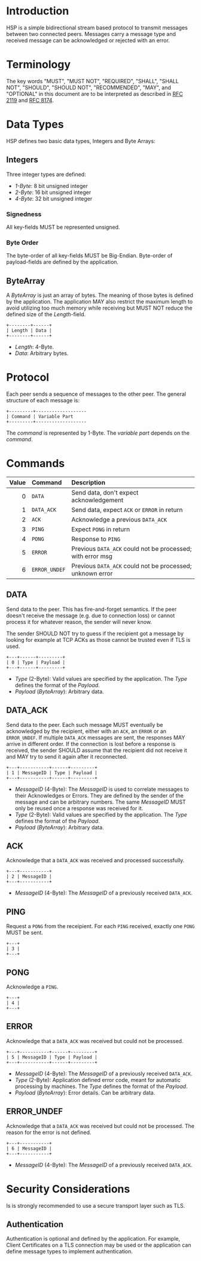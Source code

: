 # Introduction

HSP is a simple bidirectional stream based protocol to transmit messages
between two connected peers. Messages carry a message type and received message can
be acknowledged or rejected with an error.

# Terminology

The key words "MUST", "MUST NOT", "REQUIRED", "SHALL", "SHALL NOT", "SHOULD",
"SHOULD NOT", "RECOMMENDED", "MAY", and "OPTIONAL" in this document are to be
interpreted as described in [RFC 2119](https://tools.ietf.org/html/rfc2119) and
[RFC 8174](https://tools.ietf.org/html/rfc8174).

# Data Types

HSP defines two basic data types, Integers and Byte Arrays:

## Integers

Three integer types are defined:

  * *1-Byte*: 8 bit unsigned integer
  * *2-Byte*: 16 bit unsigned integer
  * *4-Byte*: 32 bit unsigned integer

### Signedness

All key-fields MUST be represented unsigned.

### Byte Order

The byte-order of all key-fields MUST be Big-Endian. Byte-order of
payload-fields are defined by the application.

## ByteArray

A *ByteArray* is just an array of bytes.  The meaning of those bytes is defined
by the application. The application MAY also restrict the maximum length to avoid
utilizing too much memory while receiving but MUST NOT reduce the defined size of the
*Length*-field.

~~~
+--------+------+
| Length | Data |
+--------+------+
~~~

  * *Length*: 4-Byte.
  * *Data*: Arbitrary bytes.

# Protocol

Each peer sends a sequence of messages to the other peer.  The general
structure of each message is:

~~~
+---------+-------------------
| Command | Variable Part
+---------+-------------------
~~~

The *command* is represented by 1-Byte. The *variable part* depends on the *command*.

# Commands

| Value | Command       | Description                                                 |
| ----: | :------------ | :---------------------------------------------------------- |
|     0 | `DATA`        | Send data, don't expect acknowledgement                     |
|     1 | `DATA_ACK`    | Send data, expect `ACK` or `ERROR` in return                |
|     2 | `ACK`         | Acknowledge a previous `DATA_ACK`                           |
|     3 | `PING`        | Expect `PONG` in return                                     |
|     4 | `PONG`        | Response to `PING`                                          |
|     5 | `ERROR`       | Previous `DATA_ACK` could not be processed; with error msg  |
|     6 | `ERROR_UNDEF` | Previous `DATA_ACK` could not be processed; unknown error   |

## DATA

Send data to the peer.  This has fire-and-forget semantics.  If the peer doesn't
receive the message (e.g. due to connection loss) or cannot process it for
whatever reason, the sender will never know.

The sender SHOULD NOT try to guess if the recipient got a message by looking for
example at TCP ACKs as those cannot be trusted even if TLS is used.

~~~
+---+------+---------+
| 0 | Type | Payload |
+---+------+---------+
~~~

  * *Type* (2-Byte): Valid values are specified by the application.  The
    *Type* defines the format of the *Payload*.
  * *Payload* (*ByteArray*): Arbitrary data.


## DATA\_ACK

Send data to the peer.  Each such message MUST eventually be acknowledged by
the recipient, either with an `ACK`, an `ERROR` or an `ERROR_UNDEF`.  If multiple `DATA_ACK`
messages are sent, the responses MAY arrive in different order.  If the
connection is lost before a response is received, the sender SHOULD
assume that the recipient did not receive it and MAY try to send it again after
it reconnected.

~~~
+---+-----------+------+---------+
| 1 | MessageID | Type | Payload |
+---+-----------+------+---------+
~~~

  * *MessageID* (4-Byte): The *MessageID* is used to correlate messages to their
    Acknowledges or Errors.  They are defined by the sender of the message and
    can be arbitrary numbers.  The same *MessageID* MUST only be reused once a
    response was received for it.
  * *Type* (2-Byte): Valid values are specified by the application.  The
    *Type* defines the format of the *Payload*.
  * *Payload* (*ByteArray*): Arbitrary data.

## ACK

Acknowledge that a `DATA_ACK` was received and processed successfully.

~~~
+---+-----------+
| 2 | MessageID |
+---+-----------+
~~~

  * *MessageID* (4-Byte): The *MessageID* of a previously received `DATA_ACK`.

## PING

Request a `PONG` from the receipient.  For each `PING` received, exactly one
`PONG` MUST be sent.

~~~
+---+
| 3 |
+---+
~~~

## PONG

Acknowledge a `PING`.

~~~
+---+
| 4 |
+---+
~~~

## ERROR

Acknowledge that a `DATA_ACK` was received but could not be processed.

~~~
+---+-----------+------+---------+
| 5 | MessageID | Type | Payload |
+---+-----------+------+---------+
~~~

  * *MessageID* (4-Byte): The *MessageID* of a previously received `DATA_ACK`.
  * *Type* (2-Byte): Application defined error code, meant for automatic
    processing by machines.  The *Type* defines the format of the *Payload*.
  * *Payload* (*ByteArray*): Error details. Can be arbitrary data.

## ERROR\_UNDEF

Acknowledge that a `DATA_ACK` was received but could not be processed.
The reason for the error is not defined.

~~~
+---+-----------+
| 6 | MessageID |
+---+-----------+
~~~

  * *MessageID* (4-Byte): The *MessageID* of a previously received `DATA_ACK`.


# Security Considerations 

Is is strongly recommended to use a secure transport layer such as TLS.

## Authentication

Authentication is optional and defined by the application.  For example, Client
Certificates on a TLS connection may be used or the application can define
message types to implement authentication.
